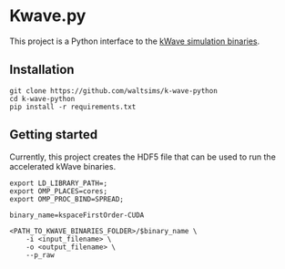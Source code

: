 # Kwave.py

This project is a Python interface to the [kWave simulation binaries](http://www.k-wave.org/download.php).

## Installation

```commandline
git clone https://github.com/waltsims/k-wave-python
cd k-wave-python
pip install -r requirements.txt
```


## Getting started

Currently, this project creates the HDF5 file that can be used to run
the accelerated kWave binaries.

```commandline
export LD_LIBRARY_PATH=;
export OMP_PLACES=cores;  
export OMP_PROC_BIND=SPREAD;

binary_name=kspaceFirstOrder-CUDA

<PATH_TO_KWAVE_BINARIES_FOLDER>/$binary_name \
    -i <input_filename> \
    -o <output_filename> \
    --p_raw
```
